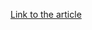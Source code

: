 [Link to the article](https://infosecwriteups.com/raccoon-stealer-v2-malware-analysis-55cc33774ac8)
